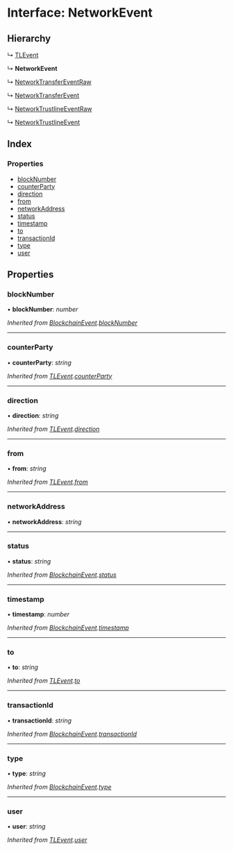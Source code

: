 # Interface: NetworkEvent

## Hierarchy

↳ [TLEvent](_typings_.tlevent.md)

↳ **NetworkEvent**

↳ [NetworkTransferEventRaw](_typings_.networktransfereventraw.md)

↳ [NetworkTransferEvent](_typings_.networktransferevent.md)

↳ [NetworkTrustlineEventRaw](_typings_.networktrustlineeventraw.md)

↳ [NetworkTrustlineEvent](_typings_.networktrustlineevent.md)

## Index

### Properties

- [blockNumber](_typings_.networkevent.md#blocknumber)
- [counterParty](_typings_.networkevent.md#counterparty)
- [direction](_typings_.networkevent.md#direction)
- [from](_typings_.networkevent.md#from)
- [networkAddress](_typings_.networkevent.md#networkaddress)
- [status](_typings_.networkevent.md#status)
- [timestamp](_typings_.networkevent.md#timestamp)
- [to](_typings_.networkevent.md#to)
- [transactionId](_typings_.networkevent.md#transactionid)
- [type](_typings_.networkevent.md#type)
- [user](_typings_.networkevent.md#user)

## Properties

### blockNumber

• **blockNumber**: _number_

_Inherited from [BlockchainEvent](_typings_.blockchainevent.md).[blockNumber](_typings_.blockchainevent.md#blocknumber)_

---

### counterParty

• **counterParty**: _string_

_Inherited from [TLEvent](_typings_.tlevent.md).[counterParty](_typings_.tlevent.md#counterparty)_

---

### direction

• **direction**: _string_

_Inherited from [TLEvent](_typings_.tlevent.md).[direction](_typings_.tlevent.md#direction)_

---

### from

• **from**: _string_

_Inherited from [TLEvent](_typings_.tlevent.md).[from](_typings_.tlevent.md#from)_

---

### networkAddress

• **networkAddress**: _string_

---

### status

• **status**: _string_

_Inherited from [BlockchainEvent](_typings_.blockchainevent.md).[status](_typings_.blockchainevent.md#status)_

---

### timestamp

• **timestamp**: _number_

_Inherited from [BlockchainEvent](_typings_.blockchainevent.md).[timestamp](_typings_.blockchainevent.md#timestamp)_

---

### to

• **to**: _string_

_Inherited from [TLEvent](_typings_.tlevent.md).[to](_typings_.tlevent.md#to)_

---

### transactionId

• **transactionId**: _string_

_Inherited from [BlockchainEvent](_typings_.blockchainevent.md).[transactionId](_typings_.blockchainevent.md#transactionid)_

---

### type

• **type**: _string_

_Inherited from [BlockchainEvent](_typings_.blockchainevent.md).[type](_typings_.blockchainevent.md#type)_

---

### user

• **user**: _string_

_Inherited from [TLEvent](_typings_.tlevent.md).[user](_typings_.tlevent.md#user)_
